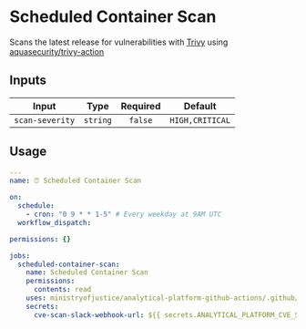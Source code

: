 # Scheduled Container Scan

Scans the latest release for vulnerabilities with [Trivy](https://github.com/aquasecurity/trivy) using [aquasecurity/trivy-action](https://github.com/aquasecurity/trivy-action)

## Inputs

|      Input      |   Type   | Required |     Default     |
| :-------------: | :------: | :------: | :-------------: |
| `scan-severity` | `string` | `false`  | `HIGH,CRITICAL` |

## Usage

```yaml
---
name: ⏰ Scheduled Container Scan

on:
  schedule:
    - cron: "0 9 * * 1-5" # Every weekday at 9AM UTC
  workflow_dispatch:

permissions: {}

jobs:
  scheduled-container-scan:
    name: Scheduled Container Scan
    permissions:
      contents: read
    uses: ministryofjustice/analytical-platform-github-actions/.github/workflows/reusable-scheduled-container-scan.yml@main
    secrets:
      cve-scan-slack-webhook-url: ${{ secrets.ANALYTICAL_PLATFORM_CVE_SCAN_SLACK_WEBHOOK_URL }}
```
